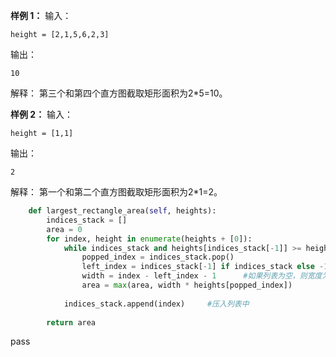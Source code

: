 
**样例 1：**
输入：
```
height = [2,1,5,6,2,3]
```
输出：
```
10
```
解释：
第三个和第四个直方图截取矩形面积为2*5=10。

**样例 2：**
输入：
```
height = [1,1]
```
输出：
```
2
```
解释：
第一个和第二个直方图截取矩形面积为2*1=2。


```python
    def largest_rectangle_area(self, heights):
        indices_stack = []
        area = 0
        for index, height in enumerate(heights + [0]):
            while indices_stack and heights[indices_stack[-1]] >= height:		#如果列表尾部高度大于当前高度
                popped_index = indices_stack.pop()
                left_index = indices_stack[-1] if indices_stack else -1		
                width = index - left_index - 1		#如果列表为空，则宽度为index，否则为index-indices_stack[-1]-1
                area = max(area, width * heights[popped_index])
                
            indices_stack.append(index)		#压入列表中
            
        return area
```
pass